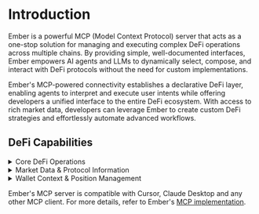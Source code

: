 # Introduction

Ember is a powerful MCP (Model Context Protocol) server that acts as a one-stop solution for managing and executing complex DeFi operations across multiple chains. By providing simple, well-documented interfaces, Ember empowers AI agents and LLMs to dynamically select, compose, and interact with DeFi protocols without the need for custom implementations.&#x20;

Ember's MCP-powered connectivity establishes a declarative DeFi layer, enabling agents to interpret and execute user intents while offering developers a unified interface to the entire DeFi ecosystem. With access to rich market data, developers can leverage Ember to create custom DeFi strategies and effortlessly automate advanced workflows.



## DeFi Capabilities

<details>

<summary>Core DeFi Operations</summary>

#### 1. Token Swaps & Management

**Swap Tokens:** Exchange one token for another across numerous supported DEXs and chains.

**Get Tokens:** Retrieve a list of supported tokens, filterable by chain ID and other criteria.

#### 2. Lending & Borrowing

**Supply:** Deposit tokens into lending protocols to earn yield or use as collateral.

**Borrow:** Borrow tokens from lending protocols against supplied collateral.

**Repay:** Repay borrowed tokens.

**Withdraw:** Withdraw previously supplied tokens from lending protocols.

#### 3. Liquidity Provision & Management

**Supply Liquidity:** Supply assets to liquidity pools on DEXs.

**Withdraw Liquidity:** Withdraw assets from a liquidity position in a pool.

**Get Liquidity Pools:** Retrieve a list of available liquidity pools. This provides market data on available investment opportunities.

**Get User Liquidity Positions:** Fetch a user's current liquidity positions.&#x20;

</details>

<details>

<summary>Market Data &#x26; Protocol Information</summary>

**Get Tokens:** Provides data on supported tokens.

**Get Liquidity Pools:** Provides data on available liquidity pools.

**Get Yield Markets:** Fetch information about available yield farming markets and opportunities.&#x20;

**Get Capabilities:** Discover all tools and functionalities offered by the Ember MCP server, filterable by capability type. This helps in understanding the full scope of what the server can do.

</details>

<details>

<summary>Wallet Context &#x26; Position Management</summary>

**Get User Positions:** Retrieve a comprehensive overview of a user's wallet positions across various DeFi protocols, including balances, supplied assets, borrowed amounts, and staked assets.

**Get User Liquidity Positions:** Specifically retrieves a user's positions in liquidity pools.

</details>

Ember's MCP server is compatible with Cursor, Claude Desktop and any other MCP client. For more details, refer to Ember's [MCP implementation](https://github.com/EmberAGI/arbitrum-vibekit/tree/main/typescript/lib/mcp-tools/emberai-mcp).
